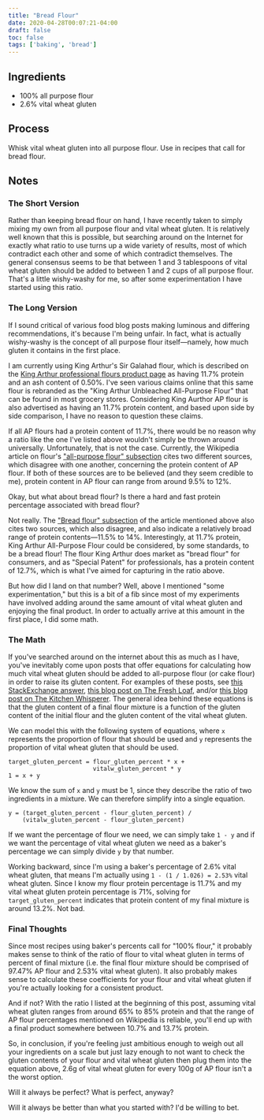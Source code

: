 ```yaml
---
title: "Bread Flour"
date: 2020-04-28T00:07:21-04:00
draft: false
toc: false
tags: ['baking', 'bread']
---
```


## Ingredients

- 100% all purpose flour
- 2.6% vital wheat gluten

## Process

Whisk vital wheat gluten into all purpose flour. Use in recipes that call for
bread flour.

## Notes

### The Short Version

Rather than keeping bread flour on hand, I have recently taken to simply mixing
my own from all purpose flour and vital wheat gluten. It is relatively well
known that this is possible, but searching around on the Internet for exactly
what ratio to use turns up a wide variety of results, most of which contradict
each other and some of which contradict themselves. The general consensus seems
to be that between 1 and 3 tablespoons of vital wheat gluten should be added to
between 1 and 2 cups of all purpose flour. That's a little wishy-washy for me,
so after some experimentation I have started using this ratio.

### The Long Version

If I sound critical of various food blog posts making luminous and differing
recommendations, it's because I'm being unfair. In fact, what is actually
wishy-washy is the concept of all purpose flour itself&mdash;namely, how much
gluten it contains in the first place.

I am currently using King Arthur's Sir Galahad flour, which is described on the
[King Arthur professional flours product page] as having 11.7% protein and an
ash content of 0.50%. I've seen various claims online that this same flour is
rebranded as the "King Arthur Unbleached All-Purpose Flour" that can be found
in most grocery stores. Considering King Aurthor AP flour is also advertised as
having an 11.7% protein content, and based upon side by side comparison, I have
no reason to question these claims.

If all AP flours had a protein content of 11.7%, there would be no reason why a
ratio like the one I've listed above wouldn't simply be thrown around
universally. Unfortunately, that is not the case. Currently, the Wikipedia
article on flour's ["all-purpose flour" subsection] cites two different
sources, which disagree with one another, concerning the protein content of AP
flour. If both of these sources are to be believed (and they seem credible to
me), protein content in AP flour can range from around 9.5% to 12%.

Okay, but what about bread flour? Is there a hard and fast protein percentage
associated with bread flour?

Not really. The ["Bread flour" subsection] of the article mentioned above also
cites two sources, which also disagree, and also indicate a relatively broad
range of protein contents&mdash;11.5% to 14%. Interestingly, at 11.7% protein,
King Arthur All-Purpose Flour could be considered, by some standards, to be a
bread flour! The flour King Arthur does market as "bread flour" for consumers,
and as "Special Patent" for professionals, has a protein content of 12.7%,
which is what I've aimed for capturing in the ratio above.

But how did I land on that number? Well, above I mentioned "some
experimentation," but this is a bit of a fib since most of my experiments have
involved adding around the same amount of vital wheat gluten and enjoying the
final product. In order to actually arrive at this amount in the first place, I
did some math.

### The Math

If you've searched around on the internet about this as much as I have, you've
inevitably come upon posts that offer equations for calculating how much vital
wheat gluten should be added to all-purpose flour (or cake flour) in order to
raise its gluten content. For examples of these posts, see [this StackExchange
answer], [this blog post on The Fresh Loaf], and/or [this blog post on The
Kitchen Whisperer]. The general idea behind these equations is that the gluten
content of a final flour mixture is a function of the gluten content of the
initial flour and the gluten content of the vital wheat gluten.

We can model this with the following system of equations, where `x` represents
the proportion of flour that should be used and `y` represents the proportion
of vital wheat gluten that should be used.

```
target_gluten_percent = flour_gluten_percent * x +
                        vitalw_gluten_percent * y
1 = x + y
```

We know the sum of `x` and `y` must be 1, since they describe the ratio of two
ingredients in a mixture. We can therefore simplify into a single equation.

```
y = (target_gluten_percent - flour_gluten_percent) /
    (vitalw_gluten_percent - flour_gluten_percent)
```

If we want the percentage of flour we need, we can simply take `1 - y` and if
we want the percentage of vital wheat gluten we need as a baker's percentage we
can simply divide `y` by that number.

Working backward, since I'm using a baker's percentage of 2.6% vital wheat
gluten, that means I'm actually using `1 - (1 / 1.026) = 2.53%` vital wheat
gluten. Since I know my flour protein percentage is 11.7% and my vital wheat
gluten protein percentage is 71%, solving for `target_gluten_percent` indicates
that protein content of my final mixture is around 13.2%. Not bad.

### Final Thoughts

Since most recipes using baker's percents call for "100% flour," it probably
makes sense to think of the ratio of flour to vital wheat gluten in terms of
percent of final mixture (i.e. the final flour mixture should be comprised of
97.47% AP flour and 2.53% vital wheat gluten). It also probably makes sense to
calculate these coefficients for your flour and vital wheat gluten if you're
actually looking for a consistent product.

And if not? With the ratio I listed at the beginning of this post, assuming
vital wheat gluten ranges from around 65% to 85% protein and that the range of
AP flour percentages mentioned on Wikipedia is reliable, you'll end up with a
final product somewhere between 10.7% and 13.7% protein.

So, in conclusion, if you're feeling just ambitious enough to weigh out all
your ingredients on a scale but just lazy enough to not want to check the
gluten contents of your flour and vital wheat gluten then plug them into the
equation above, 2.6g of vital wheat gluten for every 100g of AP flour isn't a
the worst option.

Will it always be perfect? What is perfect, anyway?

Will it always be better than what you started with? I'd be willing to bet.

[King Arthur professional flours product page]: https://www.kingarthurflour.com/pro/products
["all-purpose flour" subsection]: https://en.wikipedia.org/wiki/Flour#Plain_or_all-purpose_flour
["Bread flour" subsection]: https://en.wikipedia.org/wiki/Flour#Bread_flour
[this StackExchange answer]: https://cooking.stackexchange.com/a/42165
[this blog post on The Fresh Loaf]: http://www.thefreshloaf.com/node/22310/high-gluten-wheat-flours-amp-gluten-percentage-table
[this blog post on The Kitchen Whisperer]: https://www.thekitchenwhisperer.net/2013/05/04/how-to-make-bread-flour/
